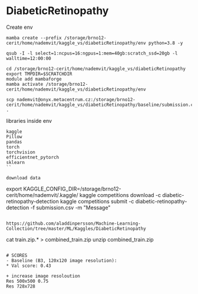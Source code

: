 # DiabeticRetinopathy

Create env
```
mamba create --prefix /storage/brno12-cerit/home/nademvit/kaggle_vs/diabeticRetinopathy/env python=3.8 -y

qsub -I -l select=1:ncpus=16:ngpus=1:mem=40gb:scratch_ssd=20gb -l walltime=12:00:00

cd /storage/brno12-cerit/home/nademvit/kaggle_vs/diabeticRetinopathy
export TMPDIR=$SCRATCHDIR
module add mambaforge
mamba activate /storage/brno12-cerit/home/nademvit/kaggle_vs/diabeticRetinopathy/env

scp nademvit@onyx.metacentrum.cz:/storage/brno12-cerit/home/nademvit/kaggle_vs/diabeticRetinopathy/baseline/submission.csv .
```
libraries ìnside env
```
kaggle
Pillow
pandas
torch
torchvision
efficientnet_pytorch
sklearn
``

download data
```
export KAGGLE_CONFIG_DIR=/storage/brno12-cerit/home/nademvit/.kaggle/
kaggle competitions download -c diabetic-retinopathy-detection
kaggle competitions submit -c diabetic-retinopathy-detection -f submission.csv -m "Message"
```

https://github.com/aladdinpersson/Machine-Learning-Collection/tree/master/ML/Kaggles/DiabeticRetinopathy

```
cat train.zip.* > combined_train.zip
unzip combined_train.zip
```

# SCORES
- Baseline (B3, 120x120 image resolution):
* Val score: 0.43

+ increase image resoloution
Res 500x500 0.75
Res 728x728